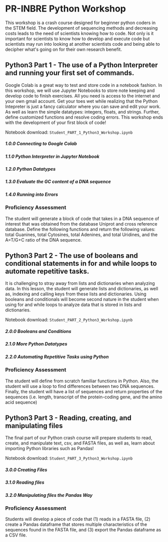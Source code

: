 # PR-INBRE Python Workshop
This workshop is a crash course designed for beginner python coders in the STEM field. The development of sequencing methods and decreasing costs leads to the need of scientists knowing how to code. Not only is it important for scientists to know how to develop and execute code but scientists may run into looking at another scientists code and being able to decipher what's going on for their own research benefit.

## Python3 Part 1 - The use of a Python Interpreter and running your first set of commands.
Google Colab is a great way to test and store code in a notebook fashion. In this workshop, we will use Jupyter Notebooks to store note keeping and develop code to finish exercises. All you need is access to the internet and your own gmail account. Get your toes wet while realizing that the Python Intepreter is just a fancy calculator where you can save and edit your work. As well as learn the simple datatypes: integers, floats, and strings. Further, define customized functions and resolve coding errors. This workshop ends with the development of your first block of code!

Notebook download:
```Student_PART_1_Python3_Workshop.ipynb```

##### 1.0.0 Connecting to Google Colab
##### 1.1.0 Python Interpreter in Jupyter Notebook
##### 1.2.0 Python Datatypes
##### 1.3.0 Evaluate the GC content of a DNA sequence
##### 1.4.0 Running into Errors
### Proficiency Assessment
The student will generate a block of code that takes in a DNA sequence of interest that was obtained from the database Uniprot and cross reference database. Define the following functions and return the following values: total Guanines, total Cytosines, total Adenines, and total Uridines, and the A=T/G+C ratio of the DNA sequence.

## Python3 Part 2 - The use of booleans and conditional statements in for and while loops to automate repetitive tasks.
It is challenging to stray away from lists and dictionaries when analyzing data. In this lesson, the student will generate lists and dictionaries, as well as, indexing and calling keys from these lists and dictionaries. Using booleans and conditionals will become second nature in the student when using for and while loops to analyze data that is stored in lists and dictionaries.

Notebook download:
```Student_PART_2_Python3_Workshop.ipynb```

##### 2.0.0 Booleans and Conditions
##### 2.1.0 More Python Datatypes
##### 2.2.0 Automating Repetitive Tasks using Python
### Proficiency Assessment
The student will define from scratch familiar functions in Python. Also, the student will use a loop to find differences between two DNA sequences. Finally, the student will have a list of sequences and return properties of the sequences (i.e. length, transcript of the protein-coding gene, and the amino acid sequence)

## Python3 Part 3 - Reading, creating, and manipulating files
The final part of our Python crash course will prepare students to read, create, and manipulate text, csv, and FASTA files, as well as, learn about importing Python libraries such as Pandas!

Notebook download:
```Student_PART_3_Python3_Workshop.ipynb```

##### 3.0.0 Creating Files
##### 3.1.0 Reading files
##### 3.2.0 Manipulating files the Pandas Way
### Proficiency Assessment
Students will develop a piece of code that (1) reads in a FASTA file, (2) create a Pandas dataframe that stores multiple characteristics of the sequences found in the FASTA file, and (3) export the Pandas dataframe as a CSV file.  

